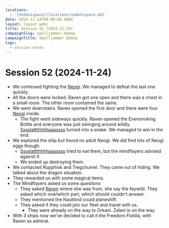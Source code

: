 ```yaml
---
locations:
  - '[Vodonispace](locations/vodonispace.md)'
date: 2024-11-24T00:00:00.000Z
layout: layout.webc
title: Session 52 (2024-11-24)
campaignSlug: spelljammer-bebop
campaignTitle: Spelljammer Bebop
tags:
  - session-notes
---
```

# Session 52 (2024-11-24)

- We continued fighting the [Neogi](other/neogi.md). We managed to defeat the last one quickly.
- All the doors were locked. Raven got one open and there was a chest in a small room. The other room contained the same.
- We went downstairs. Raven opened the first door and there were four [Neogi](other/neogi.md) inside.
	- The fight went sideways quickly. Raven opened the Eversmoking Bottle and everyone was just swinging around wildly. [Sssslattthhhhaaassss](pcs/sssslattthhhhaaassss.md) turned into a snake. We managed to win in the end.
- We explored the ship but found no adult Neogi. We did find lots of Neogi eggs though.
	- [Sssslattthhhhaaassss](pcs/sssslattthhhhaaassss.md) tried to eat them, but the mindflayers advised against it.
	- We ended up destroying them.
- We contacted Rupphisk and Tregchumel. They came out of hiding. We talked about the dragon situation.
- They rewarded us with some magical items.
- The Mindflayers asked us some questions
	- They asked [Raven](pcs/raven.md) where she was from, she say the feywild. They asked which one/which part, which should couldn't answer.
	- They mentioned the Nautiloid could planeshift.
	- They asked if they could join our fleet and travel with us.
		- They were already on the way to Orkani. Zalani is on the way.
- With 3 ships now we've decided to call it the Freedom Flotilla, with Raven as admiral.
